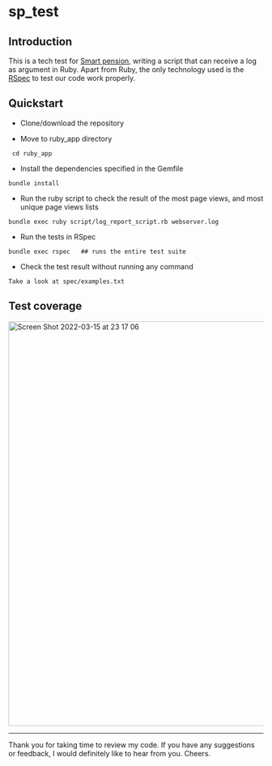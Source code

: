# sp_test

## Introduction

This is a tech test for [Smart pension](https://www.smartpension.co.uk/), writing a script that can receive a log as argument in Ruby. Apart from Ruby, the only technology used is the [RSpec](http://rspec.info/) to test our code work properly.

## Quickstart

- Clone/download the repository

- Move to ruby_app directory
```
 cd ruby_app
```

- Install the dependencies specified in the Gemfile
```
bundle install
```

- Run the ruby script to check the result of the most page views, and most unique page views lists
```
bundle exec ruby script/log_report_script.rb webserver.log
```

- Run the tests in RSpec
```
bundle exec rspec   ## runs the entire test suite
```

- Check the test result without running any command
```
Take a look at spec/examples.txt
```

## Test coverage
<img width="800" alt="Screen Shot 2022-03-15 at 23 17 06" src="https://user-images.githubusercontent.com/12680148/158487672-90eb4b7b-eaff-4c72-a03b-d94e92e7756b.png">


-----------
Thank you for taking time to review my code. If you have any suggestions or feedback, I would definitely like to hear from you. Cheers. 
